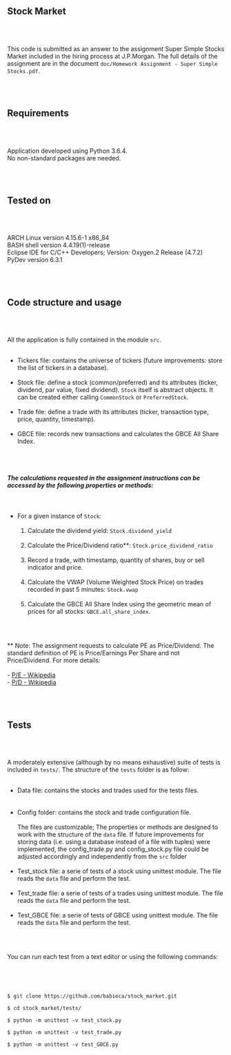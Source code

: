 <br /><br />

## Stock Market

<br /><br />

This code is submitted as an answer to the assignment Super Simple Stocks Market
included in the hiring process at J.P.Morgan.
The full details of the assignment are in the document `doc/Homework Assignment - Super Simple Stocks.pdf`.

<br /><br />

## Requirements

<br /><br />

Application developed using Python 3.6.4.<br />
No non-standard packages are needed.<br />

<br /><br />

## Tested on   

<br /><br />

ARCH Linux version 4.15.6-1 x86_84<br />
BASH shell version 4.4.19(1)-release<br />
Eclipse IDE for C/C++ Developers; Version: Oxygen.2 Release (4.7.2)<br />
PyDev version 6.3.1<br />
   
<br /><br />

## Code structure and usage

<br /><br />

All the application is fully contained in the module `src`. <br /><br />
  - Tickers file: contains the universe of tickers (future improvements: store the list of tickers in a database). <br /><br />
  - Stock file: define a stock (common/preferred) and its attributes (ticker, dividend, par value, fixed dividend).
       `Stock` itself is abstract objects. It can be created either calling `CommonStock` or `PreferredStock`. <br /><br />
  - Trade file: define a trade with its attributes (ticker, transaction type, price, quantity, timestamp). <br /><br />
  - GBCE file: records new transactions and calculates the GBCE All Share Index.

<br /><br />

##### The calculations requested in the assignment instructions can be accessed by the following properties or methods:

<br />

- For a given instance of `Stock`: <br /><br />
  1. Calculate the dividend yield: `Stock.dividend_yield` <br /><br />
  2. Calculate the Price/Dividend ratio**: `Stock.price_dividend_ratio` <br /><br />
  3. Record a trade, with timestamp, quantity of shares, buy or sell indicator and price. <br /><br />
  4. Calculate the VWAP (Volume Weighted Stock Price) on trades recorded in past 5 minutes: `Stock.vwap` <br /><br />
  5. Calculate the GBCE All Share Index using the geometric mean of prices for all stocks: `GBCE.all_share_index`. <br /><br />


<br />

** Note: The assignment requests to calculate PE as Price/Dividend. 
         The standard definition of PE is Price/Earnings Per Share and not Price/Dividend.
         For more details:<br /><br />
        - [P/E - Wikipedia](https://en.wikipedia.org/wiki/Price%E2%80%93earnings_ratio) <br />
        - [P/D - Wikipedia](https://en.wikipedia.org/wiki/Dividend_yield#Related_measures) <br />

<br /><br />

## Tests

<br /><br />

A moderately extensive (although by no means exhaustive) suite of tests is included in `tests/`.
The structure of the `tests` folder is as follow: <br /><br />
  - Data file: contains the stocks and trades used for the tests files. <br /> <br /><br />
  - Config folder: contains the stock and trade configuration file. <br /><br />
       The files are customizable; The properties or methods are designed to work with the structure of the `data` file.
       If future improvements for storing data (i.e. using a database instead of a file with tuples) were implemented,
       the config_trade.py and config_stock.py file could be adjusted accordingly and independently from the `src` folder <br /><br />
  - Test_stock file: a serie of tests of a stock using unittest module. The file reads the `data` file and perform the test. <br /><br />
  - Test_trade file: a serie of tests of a trades using unittest module. The file reads the `data` file and perform the test. <br /><br />
  - Test_GBCE file: a serie of tests of GBCE using unittest module. The file reads the `data` file and perform the test. <br /><br />

<br />

You can run each test from a text editor or using the following commands:

<br /><br />

```

$ git clone https://github.com/babieca/stock_market.git

$ cd stock_market/tests/

$ python -m unittest -v test_stock.py

$ python -m unittest -v test_trade.py

$ python -m unittest -v test_GBCE.py

```

<br /><br />
